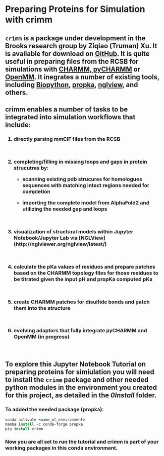 # Preparing Proteins for Simulation with crimm
## `crimm` is a package under development in the Brooks research group by Ziqiao (Truman) Xu. It is available for download on [GitHub](https://github.com/BrooksResearchGroup-UM/crimm). It is quite useful in preparing files from the RCSB for simulations with [CHARMM, pyCHARMM](https://academiccharmm.org) or [OpenMM](https://openmm.org). It inegrates a number of existing tools, including [Biopython](https://biopython.org), [propka](https://github.com/jensengroup/propka), [nglview](https://nglviewer.org), and others.
## crimm enables a number of tasks to be integrated into simulation workflows that include:
<h3>
<ol start="1">
    <li><p>directly parsing mmCIF files from the RCSB</p><br>
    <li><p>completing/filling in missing loops and gaps in protein strucutres by:</p>
    <ul>
    <li><p>scanning existing pdb strucures for homologues sequences with matching intact regions needed for completion</p></li>
    <li><p>importing the complete model from AlphaFold2 and utilizing the needed gap and loops</p></li>
    </ul><br>      
    <li><p>visualization of structural models within Jupyter Notebook/Jupyter Lab via [NGLView](http://nglviewer.org/nglview/latest/)</p><br>
    <li><p>calculate the pKa values of residues and prepare patches based on the CHARMM topology files for those residues to be titrated given the input pH and propKa computed pKa</p><br>
    <li><p>create CHARMM patches for disulfide bonds and patch them into the structure</p><br>
    <li><p>evolving adaptors that fully integrate pyCHARMM and OpenMM (in progress)</p><br>
    </li>
    </ol>
</h3>

## To explore this Jupyter Notebook Tutorial on preparing proteins for simiulation you will need to install the `crimm` package and other needed python modules in the environment you created for this project, as detailed in the <i>0Install</i> folder.

### To added the needed package (propka):
```csh
conda activate <name_of_environment>
mamba install -c conda-forge propka
pip install crimm
```

### Now you are all set to run the tutorial and crimm is part of your working packages in this conda environment.
